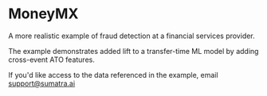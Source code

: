 # MoneyMX

A more realistic example of fraud detection at a financial
services provider.

The example demonstrates added lift to a transfer-time ML model
by adding cross-event ATO features.

If you'd like access to the data referenced in the example, email [support@sumatra.ai](mailto:support@sumatra.ai)
